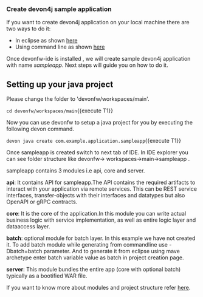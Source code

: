### Create devon4j sample application

If you want to create devon4j application on your local machine there are two ways to do it:
* In eclipse as shown [here](https://devonfw.com/website/pages/docs/devon4j.asciidoc_tutorials.html#tutorial-newapp.asciidoc_from-eclipse)
* Using command line as shown [here](https://devonfw.com/website/pages/docs/devon4j.asciidoc_tutorials.html#tutorial-newapp.asciidoc_from-command-line)

Once devonfw-ide is installed , we will create sample devon4j application with name *sampleapp*. Next steps will guide you on how to do it.



## Setting up your java project

Please change the folder to &#39;devonfw/workspaces/main&#39;.

`cd devonfw/workspaces/main`{{execute T1}}

Now you can use devonfw to setup a java project for you by executing the following devon command.

`devon java create com.example.application.sampleapp`{{execute T1}}

Once sampleapp is created switch to next tab of IDE. In IDE explorer you can see folder structure like devonfw-&gt; workspaces-&gt;main-&gt;sampleapp . 

sampleapp contains 3 modules i.e api, core and server.

**api**: It contains API for sampleapp.The API contains the required artifacts to interact with your application via remote services. This can be REST service interfaces, transfer-objects with their interfaces and datatypes but also OpenAPI or gRPC contracts.

**core**: It is the core of the application.In this module you can write actual business logic with service implementation, as well as entire logic layer and dataaccess layer.

**batch**: optional module for batch layer. In this example we have not created it. To add batch module while generating from commandline use -Dbatch=batch parameter. And to generate it from eclipse using mave archetype enter batch variable value as batch in project creation page.

**server**: This module bundles the entire app (core with optional batch) typically as a bootified WAR file.

If you want to know more about modules and project structure refer [here](https://github.com/devonfw/devon4j/blob/master/documentation/guide-structure.asciidoc#project-structure).
